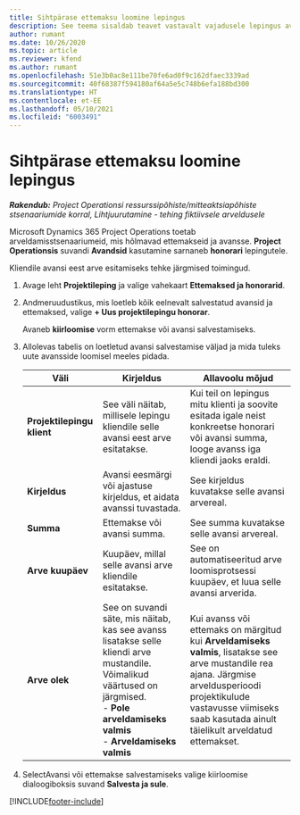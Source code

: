 ```yaml
---
title: Sihtpärase ettemaksu loomine lepingus
description: See teema sisaldab teavet vastavalt vajadusele lepingus avansi loomist.
author: rumant
ms.date: 10/26/2020
ms.topic: article
ms.reviewer: kfend
ms.author: rumant
ms.openlocfilehash: 51e3b0ac8e111be70fe6ad0f9c162dfaec3339ad
ms.sourcegitcommit: 40f68387f594180af64a5e5c748b6efa188bd300
ms.translationtype: HT
ms.contentlocale: et-EE
ms.lasthandoff: 05/10/2021
ms.locfileid: "6003491"
---
```

# <a name="creating-an-ad-hoc-advance-on-a-contract"></a>Sihtpärase ettemaksu loomine lepingus

_**Rakendub:** Project Operationsi ressurssipõhiste/mitteaktsiapõhiste stsenaariumide korral,  Lihtjuurutamine - tehing fiktiivsele arveldusele_

Microsoft Dynamics 365 Project Operations toetab arveldamisstsenaariumeid, mis hõlmavad ettemakseid ja avansse. **Project Operationsis** suvandi **Avandsid** kasutamine sarnaneb **honorari** lepingutele. 

Kliendile avansi eest arve esitamiseks tehke järgmised toimingud.

1. Avage leht **Projektileping** ja valige vahekaart **Ettemaksed ja honorarid**.
2. Andmeruudustikus, mis loetleb kõik eelnevalt salvestatud avansid ja ettemaksed, valige **+ Uus projektilepingu honorar**. 

    Avaneb **kiirloomise** vorm ettemakse või avansi salvestamiseks.
    
3. Allolevas tabelis on loetletud avansi salvestamise väljad ja mida tuleks uute avansside loomisel meeles pidada.

    | Väli | Kirjeldus | Allavoolu mõjud |
    | --- | --- | --- |
    | **Projektilepingu klient** | See väli näitab, millisele lepingu kliendile selle avansi eest arve esitatakse. | Kui teil on lepingus mitu klienti ja soovite esitada igale neist konkreetse honorari või avansi summa, looge avanss iga kliendi jaoks eraldi. |
    | **Kirjeldus** | Avansi eesmärgi või ajastuse kirjeldus, et aidata avanssi tuvastada. | See kirjeldus kuvatakse selle avansi arvereal. |
    | **Summa** | Ettemakse või avansi summa. | See summa kuvatakse selle avansi arvereal. |
    | **Arve kuupäev** | Kuupäev, millal selle avansi arve kliendile esitatakse. | See on automatiseeritud arve loomisprotsessi kuupäev, et luua selle avansi arverida. |
    | **Arve olek** | See on suvandi säte, mis näitab, kas see avanss lisatakse selle kliendi arve mustandile. Võimalikud väärtused on järgmised.</br>- **Pole arveldamiseks valmis**</br>- **Arveldamiseks valmis** | Kui avanss või ettemaks on märgitud kui **Arveldamiseks valmis**, lisatakse see arve mustandile rea ajana. Järgmise arveldusperioodi projektikulude vastavusse viimiseks saab kasutada ainult täielikult arveldatud ettemakset. |

4. SelectAvansi või ettemakse salvestamiseks valige kiirloomise dialoogiboksis suvand **Salvesta ja sule**.


[!INCLUDE[footer-include](../../includes/footer-banner.md)]